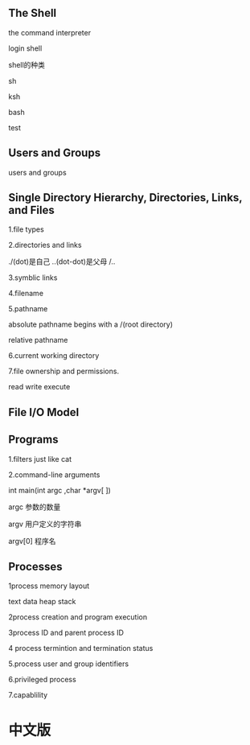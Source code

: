 ## The Shell

the command interpreter	

login shell

shell的种类

sh

ksh 

bash

test

## Users and Groups		

users and groups

## Single Directory Hierarchy, Directories, Links, and Files

1.file types

2.directories and links

./(dot)是自己 ..(dot-dot)是父母 /..

3.symblic links

4.filename

5.pathname

absolute pathname begins with a /(root directory)

relative pathname 

6.current working directory

7.file ownership and permissions.

read write execute

## File I/O Model

## Programs

1.filters just like cat

2.command-line arguments 

int main(int argc ,char *argv[ ])

argc 参数的数量

argv 用户定义的字符串

argv[0] 程序名

## Processes

1process memory layout

text data heap stack

2process creation and program execution

3process ID and parent process ID

4 process termintion and termination status

5.process user and group identifiers

6.privileged process

7.capablility



# 中文版

